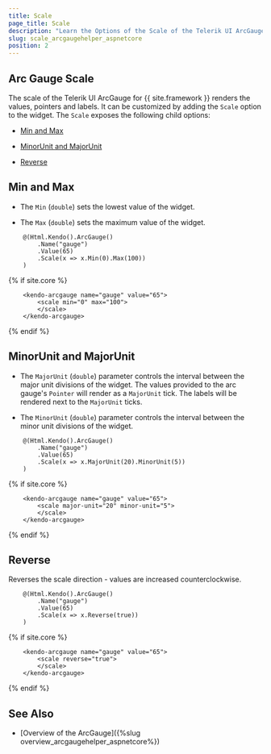 ```yaml
---
title: Scale
page_title: Scale
description: "Learn the Options of the Scale of the Telerik UI ArcGauge component for {{ site.framework }}."
slug: scale_arcgaugehelper_aspnetcore
position: 2
---
```


## Arc Gauge Scale

The scale of the Telerik UI ArcGauge for {{ site.framework }} renders the values, pointers and labels. It can be customized by adding the  `Scale` option to the widget. The `Scale` exposes the following child options:

* [Min and Max](#min-and-max)

* [MinorUnit and MajorUnit](#minorunit-and-majorunit)

* [Reverse](#reverse)

## Min and Max

* The `Min` (`double`) sets the lowest value of the widget.

* The `Max` (`double`) sets the maximum value of the widget.

```HtmlHelper
    @(Html.Kendo().ArcGauge()
        .Name("gauge")
        .Value(65)
        .Scale(x => x.Min(0).Max(100))
    )
```
{% if site.core %}
```TagHelper
    <kendo-arcgauge name="gauge" value="65">
        <scale min="0" max="100">
        </scale>
    </kendo-arcgauge>
```
{% endif %}

## MinorUnit and MajorUnit

* The `MajorUnit` (`double`) parameter controls the interval between the major unit divisions of the widget. The values provided to the arc gauge's `Pointer` will render as a `MajorUnit` tick. The labels will be rendered next to the `MajorUnit` ticks.

* The `MinorUnit` (`double`) parameter controls the interval between the minor unit divisions of the widget.

```HtmlHelper
    @(Html.Kendo().ArcGauge()
        .Name("gauge")
        .Value(65)
        .Scale(x => x.MajorUnit(20).MinorUnit(5))
    )
```
{% if site.core %}
```TagHelper
    <kendo-arcgauge name="gauge" value="65">
        <scale major-unit="20" minor-unit="5">
        </scale>
    </kendo-arcgauge>
```
{% endif %}

## Reverse

Reverses the scale direction - values are increased counterclockwise.

````HtmlHelper
    @(Html.Kendo().ArcGauge()
        .Name("gauge")
        .Value(65)
        .Scale(x => x.Reverse(true))
    )
````
{% if site.core %}
```TagHelper
    <kendo-arcgauge name="gauge" value="65">
        <scale reverse="true">
        </scale>
    </kendo-arcgauge>
```
{% endif %}

## See Also

* [Overview of the ArcGauge]({%slug overview_arcgaugehelper_aspnetcore%})